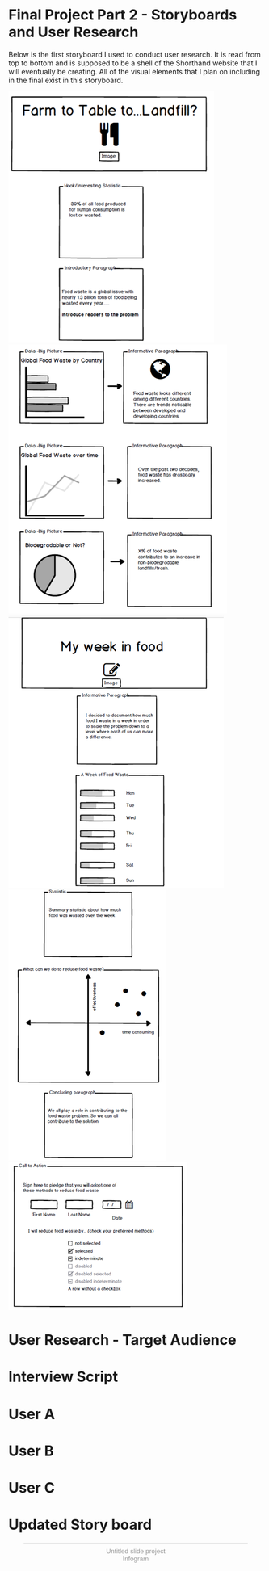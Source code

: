 # Final Project Part 2 - Storyboards and User Research
Below is the first storyboard I used to conduct user research. It is read from top to bottom and is supposed to be a shell of the Shorthand website that I will eventually be creating. All of the visual elements that I plan on including in the final exist in this storyboard. 

![wf1](wf1.png)
![wf2](wf2.png)
![wf3](wf3.png)
![wf4](wf4.png)
![wf5](wf5.png)

# User Research - Target Audience


# Interview Script



# User A


# User B


# User C

# Updated Story board



<div class="infogram-embed" data-id="d6871ce6-b621-4481-9222-e264399d1a56" data-type="interactive" data-title="Untitled slide project"></div><script>!function(e,i,n,s){var t="InfogramEmbeds",d=e.getElementsByTagName("script")[0];if(window[t]&&window[t].initialized)window[t].process&&window[t].process();else if(!e.getElementById(n)){var o=e.createElement("script");o.async=1,o.id=n,o.src="https://e.infogram.com/js/dist/embed-loader-min.js",d.parentNode.insertBefore(o,d)}}(document,0,"infogram-async");</script><div style="padding:8px 0;font-family:Arial!important;font-size:13px!important;line-height:15px!important;text-align:center;border-top:1px solid #dadada;margin:0 30px"><a href="https://infogram.com/d6871ce6-b621-4481-9222-e264399d1a56" style="color:#989898!important;text-decoration:none!important;" target="_blank">Untitled slide project</a><br><a href="https://infogram.com" style="color:#989898!important;text-decoration:none!important;" target="_blank" rel="nofollow">Infogram</a></div>
